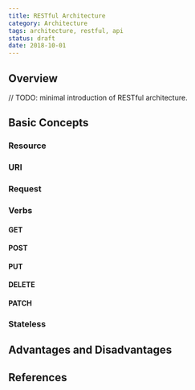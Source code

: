 ```yaml
---
title: RESTful Architecture
category: Architecture
tags: architecture, restful, api
status: draft
date: 2018-10-01
---
```



## Overview

// TODO: minimal introduction of RESTful architecture.

## Basic Concepts

### Resource

### URI

### Request

### Verbs

#### GET

#### POST

#### PUT

#### DELETE

#### PATCH

### Stateless

## Advantages and Disadvantages

## References
